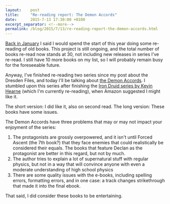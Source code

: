 ```yaml
---
layout:    post
title:     "Re-reading report: The Demon Accords"
date:      2015-7-13 17:30:00 +0100
excerpt_separator: <!--more-->
permalink: /blog/2015/7/13/re-reading-report-the-demon-accords.html
---
```


[Back in January](/2015/1/9/time-for-some-re-reading.html) I said I would spend the start of this year doing some re-reading of old books. This project is still ongoing, and the total number of books re-read now stands at 30, not including new releases in series I've re-read. I still have 10 more books on my list, so I will probably remain busy for the foreseeable future.

<!--more-->
Anyway, I've finished re-reading two series since my post about the Dresden Files, and today I'll be talking about [the Demon Accords](http://www.johnconroe.com/BOOKS.html). I stumbled upon this series after finishing the [Iron Druid series by Kevin Hearne](https://kevinhearne.com/novels) (which I'm currently re-reading), when Amazon suggested I might like it.

The short version: I did like it, also on second read.
The long version: These books have some issues.

The Demon Accords have three problems that may or may not impact your enjoyment of the series:

1. The protagonists are grossly overpowered, and it isn't until Forced Ascent (the 7th book?) that they face enemies that could realistically be considered their equals. The books that feature Declan as the protagonist are better in this regard, but not by much.
2. The author tries to explain a lot of supernatural stuff with regular physics, but not in a way that will convince anyone with even a moderate understanding of high school physics
3. There are some quality issues with the e-books, including spelling errors, formatting errors, and in one case: a track changes strikethrough that made it into the final ebook.

That said, I did consider these books to be entertaining.
